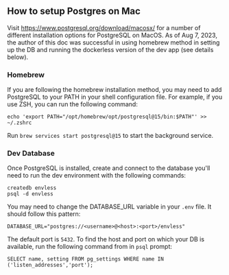 ## How to setup Postgres on Mac

Visit https://www.postgresql.org/download/macosx/ for a number of different installation options for PostgreSQL on MacOS. As of Aug 7, 2023, the author of this doc was successful in using homebrew method in setting up the DB and running the dockerless version of the dev app (see details below).

### Homebrew

If you are following the homebrew installation method, you may need to add PostgreSQL to your PATH in your shell configuration file.
For example, if you use ZSH, you can run the following command:

```
echo 'export PATH="/opt/homebrew/opt/postgresql@15/bin:$PATH"' >> ~/.zshrc
```

Run `brew services start postgresql@15` to start the background service. 

### Dev Database

Once PostgreSQL is installed, create and connect to the database you'll need to run the dev environment with the following commands:

```
createdb envless
psql -d envless
```

You may need to change the DATABASE_URL variable in your `.env` file. It should follow this pattern:
```
DATABASE_URL="postgres://<username>@<host>:<port>/envless"
```

The default port is `5432`. To find the host and port on which your DB is available, run the following command from in `psql` prompt:
```
SELECT name, setting FROM pg_settings WHERE name IN ('listen_addresses','port');
```
